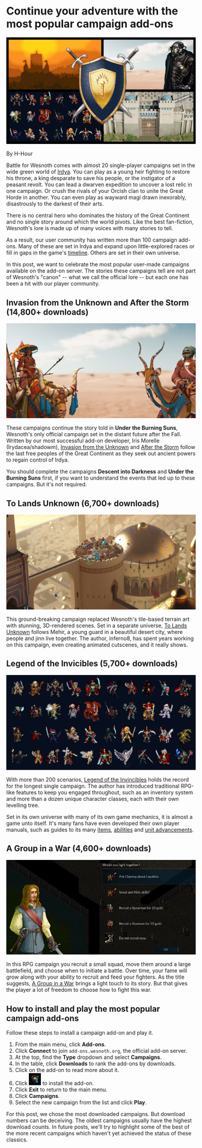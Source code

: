 
# Continue your adventure with the most popular campaign add-ons

![](./featured-image.png)

By H-Hour

Battle for Wesnoth comes with almost 20 single-player campaigns set in the wide green world of [Irdya](https://wiki.wesnoth.org/Geography_of_wesnoth). You can play as a young heir fighting to restore his throne, a king desparate to save his people, or the instigator of a peasant revolt. You can lead a dwarven expedition to uncover a lost relic in one campaign. Or crush the rivals of your Orcish clan to unite the Great Horde in another. You can even play as wayward magi drawn inexorably, disastrously to the darkest of their arts.

There is no central hero who dominates the history of the Great Continent and no single story around which the world pivots. Like the best fan-fiction, Wesnoth's lore is made up of many voices with many stories to tell.

As a result, our user community has written more than 100 campaign add-ons. Many of these are set in Irdya and expand upon little-explored races or fill in gaps in the game's [timeline](https://wiki.wesnoth.org/Timeline_of_Wesnoth). Others are set in their own universe.

In this post, we want to celebrate the most popular user-made campaigns available on the add-on server. The stories these campaigns tell are not part of Wesnoth's "canon" -- what we call the official lore -- but each one has been a hit with our player community.


## Invasion from the Unknown and After the Storm (14,800+ downloads)

![](./after-the-storm.jpg)

These campaigns continue the story told in **Under the Burning Suns**, Wesnoth's only official campaign set in the distant future after the Fall. Written by our most successful add-on developer, Iris Morelle (Irydacea/shadowm), [Invasion from the Unknown](https://r.wesnoth.org/t43309) and [After the Storm](https://r.wesnoth.org/t32091) follow the last free peoples of the Great Continent as they seek out ancient powers to regain control of Irdya.

You should complete the campaigns **Descent into Darkness** and **Under the Burning Suns** first, if you want to understand the events that led up to these campaigns. But it's not required.


## To Lands Unknown (6,700+ downloads)

![](./to-lands-unknown.jpg)

This ground-breaking campaign replaced Wesnoth's tile-based terrain art with stunning, 3D-rendered scenes. Set in a separate universe, [To Lands Unknown](https://r.wesnoth.org/t31799) follows Mehir, a young guard in a beautiful desert city, where people and jinn live together. The author, inferno8, has spent years working on this campaign, even creating animated cutscenes, and it really shows.


## Legend of the Invicibles (5,700+ downloads)

![](./legend-of-the-invincibles.jpg)

With more than 200 scenarios, [Legend of the Invincibles](https://r.wesnoth.org/t32384) holds the record for the longest single campaign. The author has introduced traditional RPG-like features to keep you engaged throughout, such as an inventory system and more than a dozen unique character classes, each with their own levelling tree.

Set in its own universe with many of its own game mechanics, it is almost a game unto itself. It's many fans have even developed their own player manuals, such as guides to its many [items](https://wiki.wesnoth.org/LotI_Items), [abilities](https://wiki.wesnoth.org/LotI_Abilities) and [unit advancements](https://wiki.wesnoth.org/LotI_Unit_Advancements).



## A Group in a War (4,600+ downloads)

![](./a-group-in-a-war.png)

In this RPG campaign you recruit a small squad, move them around a large battlefield, and choose when to initiate a battle. Over time, your fame will grow along with your ability to recruit and feed your fighters. As the title suggests, [A Group in a War](https://r.wesnoth.org/t41451) brings a light touch to its story. But that gives the player a lot of freedom to choose how to fight this war.

## How to install and play the most popular campaign add-ons

Follow these steps to install a campaign add-on and play it.

1. From the main menu, click **Add-ons**.
2. Click **Connect** to join `add-ons.wesnoth.org`, the official add-on server.
3. At the top, find the **Type** dropdown and select **Campaigns**.
4. In the table, click **Downloads** to rank the add-ons by downloads.
7. Click on the add-on to read more about it.
8. Click ![](../../../resources/addon-download-icon-small.png) to install the add-on.
9. Click **Exit** to return to the main menu.
10. Click **Campaigns**.
11. Select the new campaign from the list and click **Play**.

For this post, we chose the most downloaded campaigns. But download numbers can be deceiving. The oldest campaigns usually have the highest download counts. In future posts, we'll try to highlight some of the best of the more recent campaigns which haven't yet achieved the status of these classics.